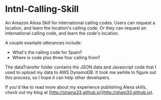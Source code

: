 # Intnl-Calling-Skill
An Amazon Alexa Skill for international calling codes. Users can request a location, and learn the location's calling code. Or they can request an international calling code, and learn the code's location.

A couple example utterances include:
- What's the calling code for Spain?
- Where is code plus three four calling from?

The dataTransfer folder contains the JSON data and Javascript code that I used to upload my data to AWS DynamoDB. It took me awhile to figure out this process, so I hope it can help other developers.

If you'd like to read more about my experience publishing Alexa skills, check out my blog at [http://shaina33.github.io](http://shain33.github.io).
